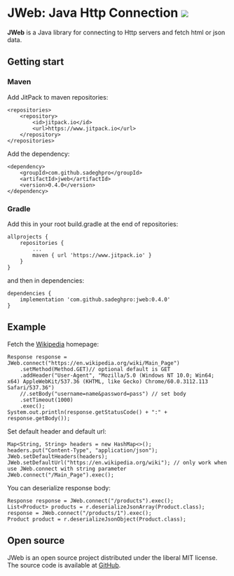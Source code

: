 # JWeb: Java Http Connection [![](https://www.jitpack.io/v/sadeghpro/jweb.svg)](https://www.jitpack.io/#sadeghpro/jweb)

**JWeb** is a Java library for connecting to Http servers and fetch html or json data.


## Getting start

### Maven
Add JitPack to maven repositories:
```
<repositories>
	<repository>
	    <id>jitpack.io</id>
	    <url>https://www.jitpack.io</url>
	</repository>
</repositories>
```
Add the dependency:
```
<dependency>
    <groupId>com.github.sadeghpro</groupId>
    <artifactId>jweb</artifactId>
    <version>0.4.0</version>
</dependency>
```
### Gradle
Add this in your root build.gradle at the end of repositories:
```
allprojects {
	repositories {
		...
		maven { url 'https://www.jitpack.io' }
	}
}
```
and then in dependencies:
```
dependencies {
    implementation 'com.github.sadeghpro:jweb:0.4.0'
}
```


## Example
Fetch the [Wikipedia](https://en.wikipedia.org/wiki/Main_Page) homepage:

```
Response response = JWeb.connect("https://en.wikipedia.org/wiki/Main_Page")
    .setMethod(Method.GET)// optional default is GET
    .addHeader("User-Agent", "Mozilla/5.0 (Windows NT 10.0; Win64; x64) AppleWebKit/537.36 (KHTML, like Gecko) Chrome/60.0.3112.113 Safari/537.36")
    //.setBody("username=name&password=pass") // set body
    .setTimeout(1000)
    .exec();
System.out.println(response.getStatusCode() + ":" + response.getBody());
```

Set default header and default url:
```
Map<String, String> headers = new HashMap<>();
headers.put("Content-Type", "application/json");
JWeb.setDefaultHeaders(headers);
JWeb.setDefaultUrl("https://en.wikipedia.org/wiki"); // only work when use JWeb.connect with string parameter
JWeb.connect("/Main_Page").exec();
```

You can deserialize response body:
```
Response response = JWeb.connect("/products").exec();
List<Product> products = r.deserializeJsonArray(Product.class);
response = JWeb.connect("/products/1").exec();
Product product = r.deserializeJsonObject(Product.class);
``` 
## Open source
JWeb is an open source project distributed under the liberal MIT license. The source code is available at [GitHub](https://github.com/sadeghpro/JWeb).
